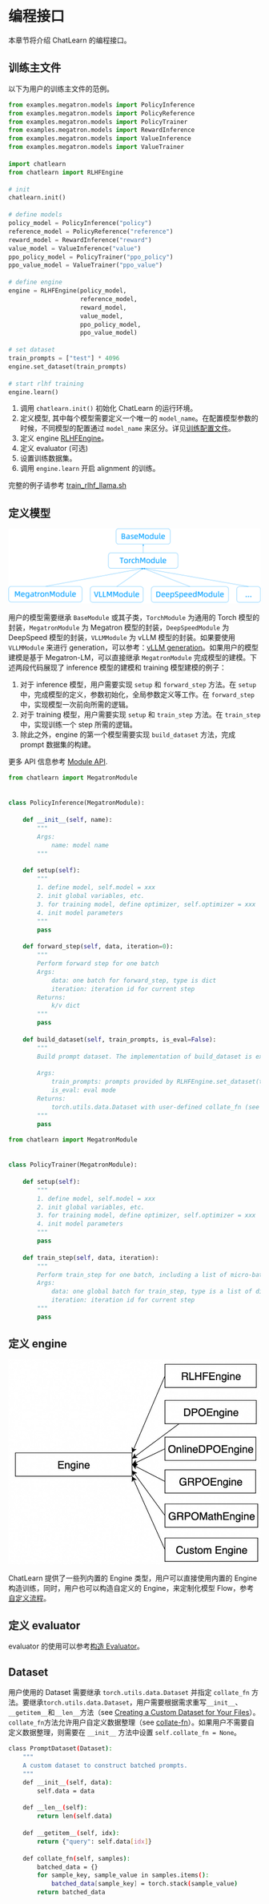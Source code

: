 # 编程接口

本章节将介绍 ChatLearn 的编程接口。

## 训练主文件
以下为用户的训练主文件的范例。


```python
from examples.megatron.models import PolicyInference
from examples.megatron.models import PolicyReference
from examples.megatron.models import PolicyTrainer
from examples.megatron.models import RewardInference
from examples.megatron.models import ValueInference
from examples.megatron.models import ValueTrainer

import chatlearn
from chatlearn import RLHFEngine

# init
chatlearn.init()

# define models
policy_model = PolicyInference("policy")
reference_model = PolicyReference("reference")
reward_model = RewardInference("reward")
value_model = ValueInference("value")
ppo_policy_model = PolicyTrainer("ppo_policy")
ppo_value_model = ValueTrainer("ppo_value")

# define engine
engine = RLHFEngine(policy_model,
                    reference_model,
                    reward_model,
                    value_model,
                    ppo_policy_model,
                    ppo_value_model)

# set dataset
train_prompts = ["test"] * 4096
engine.set_dataset(train_prompts)

# start rlhf training
engine.learn()
```

1. 调用 `chatlearn.init()` 初始化 ChatLearn 的运行环境。
2. 定义模型, 其中每个模型需要定义一个唯一的 `model_name`。在配置模型参数的时候，不同模型的配置通过   `model_name` 来区分。详见[训练配置文件](config_yaml)。
3. 定义 engine [RLHFEngine](api/engine.rst)。
4. 定义 evaluator (可选)
4. 设置训练数据集。
5. 调用 `engine.learn` 开启 alignment 的训练。 

完整的例子请参考 [train_rlhf_llama.sh](https://github.com/alibaba/ChatLearn/blob/main/examples/megatron/scripts/train_rlhf_llama.sh)


## 定义模型

![image.png](../images/class.png)

用户的模型需要继承 `BaseModule` 或其子类，`TorchModule` 为通用的 Torch 模型的封装，`MegatronModule` 为 Megatron 模型的封装，`DeepSpeedModule` 为 DeepSpeed 模型的封装，`VLLMModule` 为 vLLM 模型的封装。如果要使用 `VLLMModule` 来进行 generation，可以参考：[vLLM generation](vllm.md)。如果用户的模型建模是基于 Megatron-LM，可以直接继承 `MegatronModule` 完成模型的建模。下述两段代码展现了 inference 模型的建模和 training 模型建模的例子：
1. 对于 inference 模型，用户需要实现 `setup` 和 `forward_step` 方法。在 `setup` 中，完成模型的定义，参数初始化，全局参数定义等工作。在 `forward_step` 中，实现模型一次前向所需的逻辑。
2. 对于 training 模型，用户需要实现 `setup` 和 `train_step` 方法。在 `train_step` 中，实现训练一个 step 所需的逻辑。
3. 除此之外，engine 的第一个模型需要实现 `build_dataset` 方法，完成 prompt 数据集的构建。

更多 API 信息参考 [Module API](api/module.rst).

```python
from chatlearn import MegatronModule


class PolicyInference(MegatronModule):

    def __init__(self, name):
        """
        Args:
            name: model name
        """

    def setup(self):
        """
        1. define model, self.model = xxx
        2. init global variables, etc.
        3. for training model, define optimizer, self.optimizer = xxx
        4. init model parameters
        """
        pass

    def forward_step(self, data, iteration=0):
        """
        Perform forward step for one batch
        Args:
            data: one batch for forward_step, type is dict
            iteration: iteration id for current step
        Returns:
            k/v dict
        """
        pass

    def build_dataset(self, train_prompts, is_eval=False):
        """
        Build prompt dataset. The implementation of build_dataset is exclusive to PolicyInference, whereas other models are not required to adopt it.

        Args:
            train_prompts: prompts provided by RLHFEngine.set_dataset(train_prompts)
            is_eval: eval mode
        Returns:
            torch.utils.data.Dataset with user-defined collate_fn (see `Dataset`)
        """
        pass
```

```python
from chatlearn import MegatronModule


class PolicyTrainer(MegatronModule):

    def setup(self):
        """
        1. define model, self.model = xxx
        2. init global variables, etc.
        3. for training model, define optimizer, self.optimizer = xxx
        4. init model parameters
        """
        pass

    def train_step(self, data, iteration):
        """
        Perform train_step for one batch, including a list of micro-batches
        Args:
            data: one global batch for train_step, type is a list of dict, each dict is a micro-batch
            iteration: iteration id for current step
        """
        pass
```

## 定义 engine

![image.png](../images/engine.jpg)

ChatLearn 提供了一些列内置的 Engine 类型，用户可以直接使用内置的 Engine 构造训练，同时，用户也可以构造自定义的 Engine，来定制化模型 Flow，参考[自定义流程](tutorial/custom_model_flow.md)。

## 定义 evaluator

evaluator 的使用可以参考[构造 Evaluator](tutorial/evaluator.md)。

## Dataset

用户使用的 Dataset 需要继承 `torch.utils.data.Dataset` 并指定 `collate_fn` 方法。要继承`torch.utils.data.Dataset`，用户需要根据需求重写`__init__`、`__getitem__`和`__len__`方法（see [Creating a Custom Dataset for Your Files](https://pytorch.org/tutorials/beginner/basics/data_tutorial.html#creating-a-custom-dataset-for-your-files)）。`collate_fn`方法允许用户自定义数据整理（see [collate-fn](https://pytorch.org/docs/stable/data.html#dataloader-collate-fn)）。如果用户不需要自定义数据整理，则需要在 `__init__` 方法中设置 `self.collate_fn = None`。

```bash
class PromptDataset(Dataset):
    """
    A custom dataset to construct batched prompts.
    """
    def __init__(self, data):
        self.data = data

    def __len__(self):
        return len(self.data)

    def __getitem__(self, idx):
        return {"query": self.data[idx]}

    def collate_fn(self, samples):
        batched_data = {}
        for sample_key, sample_value in samples.items():
            batched_data[sample_key] = torch.stack(sample_value)
        return batched_data
```
